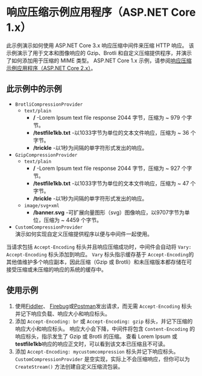 # <a name="response-compression-sample-application-aspnet-core-3x"></a>响应压缩示例应用程序（ASP.NET Core 1.x）

此示例演示如何使用 ASP.NET Core 3.x 响应压缩中间件来压缩 HTTP 响应。 该示例演示了用于文本和图像响应的 Gzip、Brotli 和自定义压缩提供程序，并演示了如何添加用于压缩的 MIME 类型。 ASP.NET Core 1.x 示例，请参阅[响应压缩示例应用程序（ASP.NET Core 2.x）](https://github.com/dotnet/AspNetCore.Docs/tree/master/aspnetcore/performance/response-compression/samples/2.x)。

## <a name="examples-in-this-sample"></a>此示例中的示例

* `BrotliCompressionProvider`
  * `text/plain`
    * **/** -Lorem Ipsum text file response 2044 字节，压缩为 ~ 979 个字节。
    * **/testfile1kb.txt** -以1033字节为单位的文本文件响应，压缩为 ~ 36 个字节。
    * **/trickle** -以1秒为间隔的单字符形式发出的响应。
* `GzipCompressionProvider`
  * `text/plain`
    * **/** -Lorem Ipsum text file response 2044 字节，压缩为 ~ 927 个字节。
    * **/testfile1kb.txt** -以1033字节为单位的文本文件响应，压缩为 ~ 47 个字节。
    * **/trickle** -以1秒为间隔的单字符形式发出的响应。
  * `image/svg+xml`
    * **/banner.svg** -可扩展向量图形（svg）图像响应，以9707字节为单位，压缩为 ~ 4459 个字节。
* `CustomCompressionProvider`<br>演示如何实现自定义压缩提供程序以便与中间件一起使用。

当请求包括 `Accept-Encoding` 标头并且响应压缩成功时，中间件会自动将 `Vary: Accept-Encoding` 标头添加到响应。 `Vary` 标头指示缓存基于 `Accept-Encoding`的其他值维护多个响应副本，因此压缩（Gzip 或 Brotli）和未压缩版本都存储在可接受压缩或未压缩的响应的系统的缓存中。

## <a name="use-the-sample"></a>使用示例

1. 使用[Fiddler](https://www.telerik.com/fiddler)、 [Firebug](https://getfirebug.com/)或[Postman](https://www.getpostman.com/)发出请求，而无需 `Accept-Encoding` 标头并记下响应负载、响应大小和响应标头。
1. 添加 `Accept-Encoding: br` 或 `Accept-Encoding: gzip` 标头，并记下压缩的响应大小和响应标头。 响应大小会下降，中间件将包含 `Content-Encoding` 的响应标头，指示发生了 Gzip 或 Brotli 的压缩。 查看 Lorem Ipsum 或**testfile1kb**响应的响应正文时，可以看到该文本已压缩且不可读。
1. 添加 `Accept-Encoding: mycustomcompression` 标头并记下响应标头。 `CustomCompressionProvider` 是空实现，实际上不会压缩响应，但你可以为 `CreateStream()` 方法创建自定义压缩流包装。
